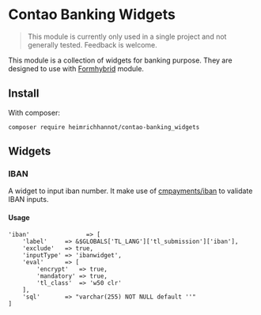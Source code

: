 # Contao Banking Widgets

> This module is currently only used in a single project and not generally tested. Feedback is welcome.

This module is a collection of widgets for banking purpose. They are designed to use with [Formhybrid]() module.

## Install

With composer:

```composer require heimrichhannot/contao-banking_widgets```

## Widgets

### IBAN

A widget to input iban number. It make use of [cmpayments/iban](https://github.com/cmpayments/iban) to validate IBAN inputs.

#### Usage
```
'iban'                => [
    'label'     => &$GLOBALS['TL_LANG']['tl_submission']['iban'],
    'exclude'   => true,
    'inputType' => 'ibanwidget',
    'eval'      => [
        'encrypt'   => true,
        'mandatory' => true,
        'tl_class'  => 'w50 clr'
    ],
    'sql'       => "varchar(255) NOT NULL default ''"
]
```






